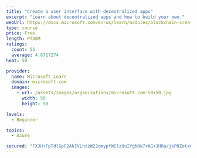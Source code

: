```yaml
---
title: "Create a user interface with decentralized apps"
excerpt: "Learn about decentralized apps and how to build your own."
webUrl: https://docs.microsoft.com/en-us/learn/modules/blockchain-create-ui-decentralized-apps/
type: course
price: Free
length: PT36M
ratings:
  count: 55
  average: 4.8727274
heat: 50

provider:
  name: Microsoft Learn
  domain: microsoft.com
  images:
    - url: /assets/images/organizations/microsoft.com-50x50.jpg
      width: 50
      height: 50

levels:
  - Beginner

topics:
  - Azure

secured: "FXJH+FpTdlGpF2AkIVLhzzW22qmypfWClzUuIYgbNk7rAG+JHRa/jsP0ZotxCM5uhu5GTobf8uGha7eJQZPD8MAMgNbZIa3cj2X0E7XOl7kQFDulDCsKr19XzZY5JXEa96S7FMJRmhjZmk6fcyL4wT3F+kl3GW/ICC4tJ/uTgkCiwzM3vMFfSh6lYp4niCLZRmSpN6X96zLy4WPS1D9p/Na8vJk7CFbb3TMSEy9kT6sq5M/XLON9VkZg0hJVBEI9sS/lAH/pGU7N2mj4qw83MOgVL0mS8ZtUFv6wdI1ixeNu75VmSp/QJH+phV6u41s1HyqU85ZYDJAS6+/NlC8NgU3RThD7CTclGDEKOquGYyeMNMXH06BH6Z4V+FxMLB59nwmU0UGUkbZFbBiuN+rbEpFNIW9do9cT622F/++8Wrs=;Qzi6vKMp3t/Jp7TGdozPCg=="
---
```


